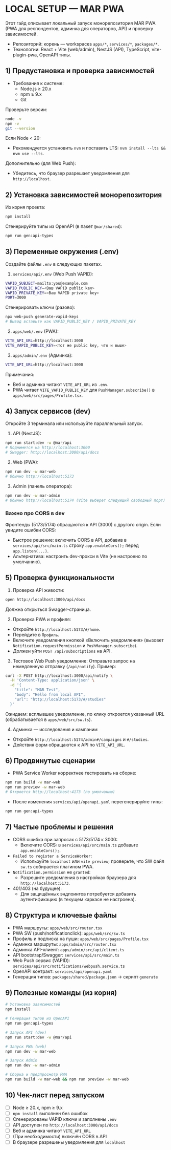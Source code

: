 # LOCAL SETUP — MAR PWA

Этот гайд описывает локальный запуск монорепозитория MAR PWA (PWA для респондентов, админка для операторов, API) и проверку зависимостей.

- Репозиторий: корень — workspaces `apps/*`, `services/*`, `packages/*`.
- Технологии: React + Vite (web/admin), NestJS (API), TypeScript, vite-plugin-pwa, OpenAPI типы.

## 1) Предустановка и проверка зависимостей

- Требования к системе:
  - Node.js ≥ 20.x
  - npm ≥ 9.x
  - Git

Проверьте версии:
```bash
node -v
npm -v
git --version
```
Если Node < 20:
- Рекомендуется установить `nvm` и поставить LTS: `nvm install --lts && nvm use --lts`.

Дополнительно (для Web Push):
- Убедитесь, что браузер разрешает уведомления для `http://localhost`.

## 2) Установка зависимостей монорепозитория

Из корня проекта:
```bash
npm install
```
Сгенерируйте типы из OpenAPI (в пакет `@mar/shared`):
```bash
npm run gen:api-types
```

## 3) Переменные окружения (.env)

Создайте файлы `.env` в следующих пакетах.

1) `services/api/.env` (Web Push VAPID):
```bash
VAPID_SUBJECT=mailto:you@example.com
VAPID_PUBLIC_KEY=<Ваш VAPID public key>
VAPID_PRIVATE_KEY=<Ваш VAPID private key>
PORT=3000
```
Сгенерировать ключи (разово):
```bash
npx web-push generate-vapid-keys
# Вывод вставьте как VAPID_PUBLIC_KEY / VAPID_PRIVATE_KEY
```

2) `apps/web/.env` (PWA):
```bash
VITE_API_URL=http://localhost:3000
VITE_VAPID_PUBLIC_KEY=<тот же public key, что и выше>
```

3) `apps/admin/.env` (Админка):
```bash
VITE_API_URL=http://localhost:3000
```

Примечания:
- Веб и админка читают `VITE_API_URL` из `.env`.
- PWA читает `VITE_VAPID_PUBLIC_KEY` для `PushManager.subscribe()` в `apps/web/src/pages/Profile.tsx`.

## 4) Запуск сервисов (dev)

Откройте 3 терминала или используйте параллельный запуск.

1) API (NestJS):
```bash
npm run start:dev -w @mar/api
# Поднимется на http://localhost:3000
# Swagger: http://localhost:3000/api/docs
```

2) Web (PWA):
```bash
npm run dev -w mar-web
# Обычно http://localhost:5173
```

3) Admin (панель оператора):
```bash
npm run dev -w mar-admin
# Обычно http://localhost:5174 (Vite выберет следующий свободный порт)
```

### Важно про CORS в dev
Фронтенды (5173/5174) обращаются к API (3000) с другого origin. Если увидите ошибки CORS:
- Быстрое решение: включить CORS в API, добавив в `services/api/src/main.ts` строку `app.enableCors();` перед `app.listen(...)`.
- Альтернатива: настроить dev-прокси в Vite (не настроено по умолчанию).

## 5) Проверка функциональности

1) Проверка API живости:
```bash
open http://localhost:3000/api/docs
```
Должна открыться Swagger-страница.

2) Проверка PWA и профиля:
- Откройте `http://localhost:5173/#/home`.
- Перейдите в `Профиль`.
- Включите уведомления кнопкой «Включить уведомления» (вызовет `Notification.requestPermission` и `PushManager.subscribe`).
- Должен уйти `POST /api/subscriptions` на API.

3) Тестовое Web Push уведомление:
Отправьте запрос на немедленную отправку (`/api/notify`). Пример:
```bash
curl -X POST http://localhost:3000/api/notify \
  -H 'Content-Type: application/json' \
  -d '{
    "title": "MAR Test",
    "body": "Hello from local API",
    "url": "http://localhost:5173/#/studies"
  }'
```
Ожидаем: всплывшее уведомление, по клику откроется указанный URL (обрабатывается в `apps/web/src/sw.ts`).

4) Админка — исследования и кампании:
- Откройте `http://localhost:5174/admin#/campaigns` и `#/studies`.
- Действия форм обращаются к API по `VITE_API_URL`.

## 6) Продвинутые сценарии

- PWA Service Worker корректнее тестировать на сборке:
```bash
npm run build -w mar-web
npm run preview -w mar-web
# Откроется http://localhost:4173 (по умолчанию)
```
- После изменения `services/api/openapi.yaml` перегенерируйте типы:
```bash
npm run gen:api-types
```

## 7) Частые проблемы и решения

- CORS ошибка при запросах с 5173/5174 к 3000:
  - Включите CORS: в `services/api/src/main.ts` добавьте `app.enableCors();`.
- `Failed to register a ServiceWorker`:
  - Используйте `localhost` или `vite preview`; проверьте, что SW файл `sw.ts` собирается плагином PWA.
- `Notification.permission` не `granted`:
  - Разрешите уведомления в настройках браузера для `http://localhost:5173`.
- 401/403 (на будущее):
  - Для защищённых эндпоинтов потребуется добавить аутентификацию (в текущем каркасе не настроена).

## 8) Структура и ключевые файлы

- PWA маршруты: `apps/web/src/router.tsx`
- PWA SW (push/notificationclick): `apps/web/src/sw.ts`
- Профиль и подписка на пуши: `apps/web/src/pages/Profile.tsx`
- Админка маршруты: `apps/admin/src/router.tsx`
- Админка API-клиент: `apps/admin/src/api/client.ts`
- API bootstrap/Swagger: `services/api/src/main.ts`
- Web Push сервис (VAPID): `services/api/src/notifications/webpush.service.ts`
- OpenAPI контракт: `services/api/openapi.yaml`
- Генерация типов: `packages/shared/package.json` → скрипт `generate`

## 9) Полезные команды (из корня)

```bash
# Установка зависимостей
npm install

# Генерация типов из OpenAPI
npm run gen:api-types

# Запуск API (dev)
npm run start:dev -w @mar/api

# Запуск PWA (web)
npm run dev -w mar-web

# Запуск Admin
npm run dev -w mar-admin

# Сборка и предпросмотр PWA
npm run build -w mar-web && npm run preview -w mar-web
```

## 10) Чек-лист перед запуском

- [ ] Node ≥ 20.x, npm ≥ 9.x
- [ ] `npm install` выполнен без ошибок
- [ ] Сгенерированы VAPID ключи и заполнены `.env`
- [ ] API доступен по `http://localhost:3000/api/docs`
- [ ] Веб и админка читают `VITE_API_URL`
- [ ] (При необходимости) включён CORS в API
- [ ] В браузере разрешены уведомления для `localhost`
